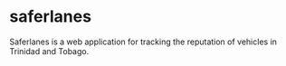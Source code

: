 saferlanes
==========

Saferlanes is a web application for tracking the reputation of vehicles in Trinidad and Tobago.